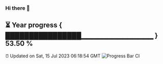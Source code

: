### Hi there 👋
⏳ Year progress { ████████████████▁▁▁▁▁▁▁▁▁▁▁▁▁▁ } 53.50 %
---
⏰ Updated on Sat, 15 Jul 2023 06:18:54 GMT
![Progress Bar CI](https://github.com/liununu/liununu/workflows/Progress%20Bar%20CI/badge.svg)
